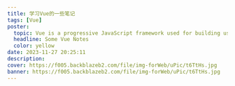 ```yaml
---
title: 学习Vue的一些笔记
tags: [Vue]
poster:
  topic: Vue is a progressive JavaScript framework used for building user interfaces.
  headline: Some Vue Notes
  color: yellow
date: 2023-11-27 20:25:11
description:
cover: https://f005.backblazeb2.com/file/img-forWeb/uPic/t6TtHs.jpg
banner: https://f005.backblazeb2.com/file/img-forWeb/uPic/t6TtHs.jpg
---
```


